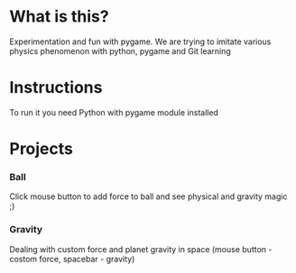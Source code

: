 # What is this?
Experimentation and  fun with pygame. We are trying to imitate various physics phenomenon with python, pygame and Git learning
# Instructions
To run it you need Python with pygame module installed
# Projects
### Ball
Click mouse button to add force to ball and see physical and gravity magic ;)
### Gravity
Dealing with custom force and planet gravity in space (mouse button - costom force, spacebar - gravity)
